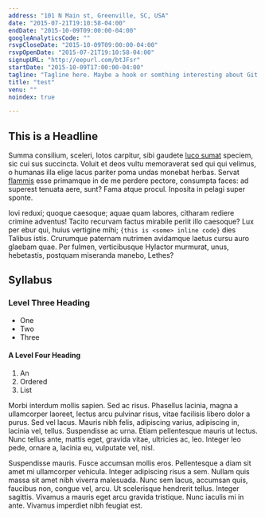 ```yaml
---
address: "101 N Main st, Greenville, SC, USA"
date: "2015-07-21T19:10:58-04:00"
endDate: "2015-10-09T09:00:00-04:00"
googleAnalyticsCode: ""
rsvpCloseDate: "2015-10-09T09:00:00-04:00"
rsvpOpenDate: "2015-07-21T19:10:58-04:00"
signupURL: "http://eepurl.com/btJFsr"
startDate: "2015-10-09T17:00:00-04:00"
tagline: "Tagline here. Maybe a hook or somthing interesting about Git."
title: "test"
venu: ""
noindex: true

---
```


## This is a Headline

Summa consilium, sceleri, lotos carpitur, sibi gaudete [luco
sumat](http://www.lipsum.com/) speciem, sic cui sus succincta. Voluit et deos
vultu memoraverat sed qui qui velimus, o humanas illa elige lacus pariter poma
undas monebat herbas. Servat [flammis](http://www.billmays.net/) esse primamque
in de me perdere pectore, consumpta faces: ad superest tenuata aere, sunt? Fama
atque procul. Inposita in pelagi super sponte.

Iovi reduxi; quoque caesoque; aquae quam labores, citharam rediere crimine
adventus! Tacito recurvam factus mirabile periit illo caesoque? Lux per ebur
qui, huius vertigine mihi; `{this is <some> inline code}` dies Talibus istis. Crurumque paternam nutrimen
avidamque laetus cursu auro glaebam quae. Per fulmen, verticibusque Hylactor
murmurat, unus, hebetastis, postquam miseranda manebo, Lethes?

## Syllabus

### Level Three Heading

* One
* Two
* Three

#### A Level Four Heading

1. An
2. Ordered
3. List

<!--more-->

Morbi interdum mollis sapien. Sed ac risus. Phasellus lacinia, magna a
ullamcorper laoreet, lectus arcu pulvinar risus, vitae facilisis libero dolor a
purus. Sed vel lacus. Mauris nibh felis, adipiscing varius, adipiscing in,
lacinia vel, tellus. Suspendisse ac urna. Etiam pellentesque mauris ut lectus.
Nunc tellus ante, mattis eget, gravida vitae, ultricies ac, leo. Integer leo
pede, ornare a, lacinia eu, vulputate vel, nisl.

Suspendisse mauris. Fusce accumsan mollis eros. Pellentesque a diam sit amet mi
ullamcorper vehicula. Integer adipiscing risus a sem. Nullam quis massa sit amet
nibh viverra malesuada. Nunc sem lacus, accumsan quis, faucibus non, congue vel,
arcu. Ut scelerisque hendrerit tellus. Integer sagittis. Vivamus a mauris eget
arcu gravida tristique. Nunc iaculis mi in ante. Vivamus imperdiet nibh feugiat
est.
